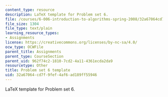 ```yaml
---
content_type: resource
description: LaTeX template for Problem set 6.
file: /courses/6-006-introduction-to-algorithms-spring-2008/32a67064cd7f9fef4af6ad189ff55946_ps6_template.tex
file_size: 1304
file_type: text/plain
learning_resource_types:
- Assignments
license: https://creativecommons.org/licenses/by-nc-sa/4.0/
ocw_type: OCWFile
parent_title: Assignments
parent_type: CourseSection
parent_uid: 962f74c2-1810-7cd2-4a11-4361ecda2da9
resourcetype: Other
title: Problem set 6 template
uid: 32a67064-cd7f-9fef-4af6-ad189ff55946
---
```

LaTeX template for Problem set 6.